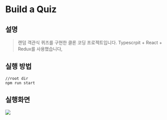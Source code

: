 
# Build a Quiz

## 설명

> 랜덤 객관식 퀴즈를 구현한 클론 코딩 프로젝트입니다.
> Typescrpit + React + Redux를 사용했습니다,

## 실행 방법

```
//root dir
npm run start
```

## 실행화면
![ ](https://i.ibb.co/vcptxKd/quiz.gif)
